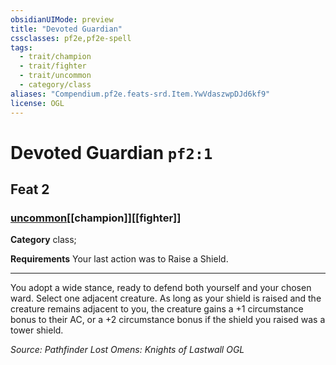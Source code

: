 ```yaml
---
obsidianUIMode: preview
title: "Devoted Guardian"
cssclasses: pf2e,pf2e-spell
tags:
  - trait/champion
  - trait/fighter
  - trait/uncommon
  - category/class
aliases: "Compendium.pf2e.feats-srd.Item.YwVdaszwpDJd6kf9"
license: OGL
---
```

# Devoted Guardian `pf2:1`
## Feat 2
### [uncommon](uncommon "Uncommon Rarity Trait")[[champion]][[fighter]]

**Category** class; 




**Requirements** Your last action was to Raise a Shield.

* * *

You adopt a wide stance, ready to defend both yourself and your chosen ward. Select one adjacent creature. As long as your shield is raised and the creature remains adjacent to you, the creature gains a +1 circumstance bonus to their AC, or a +2 circumstance bonus if the shield you raised was a tower shield.

*Source: Pathfinder Lost Omens: Knights of Lastwall*
*OGL*